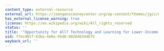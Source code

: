 ```yaml
---
content_type: external-resource
external_url: https://joanganzcooneycenter.org/wp-content/themes/jgcc/downloader.php?file=/wp-content/uploads/2016/01/jgcc_opportunityforall.pdf
has_external_license_warning: true
license: https://en.wikipedia.org/wiki/All_rights_reserved
status: ''
title: '"Opportunity for All? Technology and Learning for Lower-Income Families" (PDF).'
uid: f7ecd01f-61ba-4e0a-95d0-8026d6344b75
wayback_url: ''
---
```

